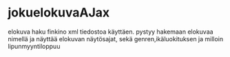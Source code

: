 # jokuelokuvaAJax
elokuva haku finkino xml tiedostoa käyttäen.
pystyy hakemaan elokuvaa nimellä ja näyttää elokuvan näytösajat, sekä genren,ikäluokituksen
ja milloin lipunmyyntiloppuu


